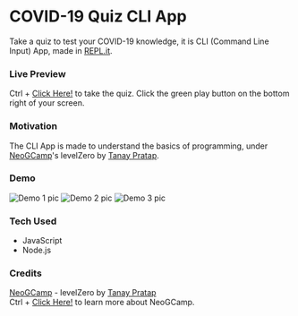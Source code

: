 # COVID-19 Quiz CLI App
Take a quiz to test your COVID-19 knowledge, it is CLI (Command Line Input) App, made in [REPL.it](https://repl.it/).

### Live Preview
Ctrl + [Click Here!](https://repl.it/@ss7sudesh/covid-quiz-CLI?embed=1&output=1) to take the quiz. Click the green play button on the bottom right of your screen.

### Motivation
The CLI App is made to understand the basics of programming, under [NeoGCamp](https://neog.camp/)'s levelZero by [Tanay Pratap](https://tanaypratap.com/).

### Demo
![Demo 1 pic](https://github.com/thesudeshdas/covid19-quiz/blob/master/demo/demo1.png)
![Demo 2 pic](https://github.com/thesudeshdas/covid19-quiz/blob/master/demo/demo2.png)
![Demo 3 pic](https://github.com/thesudeshdas/covid19-quiz/blob/master/demo/demo3.png)

### Tech Used
* JavaScript
* Node.js

### Credits
[NeoGCamp](https://neog.camp/) - levelZero by [Tanay Pratap](https://tanaypratap.com/) <br>
Ctrl + [Click Here!](https://neog.camp/) to learn more about NeoGCamp.
